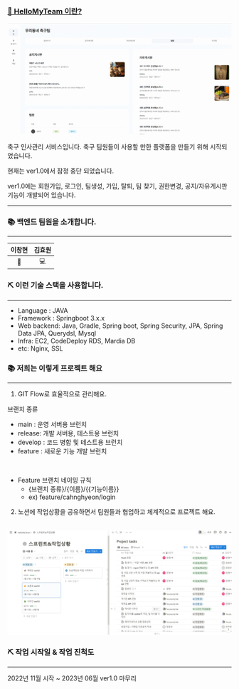 ### 
### [🥅 HelloMyTeam 이란?](hellomyteam.com)


<div>
<img src="https://github.com/iafan1229/threejs/blob/master/1234.gif?raw=true" alt="썸네일"/>
</div>

<p>축구 인사관리 서비스입니다. 축구 팀원들이 사용할 만한 플랫폼을 만들기 위해 시작되었습니다. </p>
<p>현재는 ver1.0에서 잠정 중단 되었습니다. </p>
<p>ver1.0에는 회원가입, 로그인, 팀생성, 가입, 탈퇴, 팀 찾기, 권한변경, 공지/자유게시판 기능이 개발되어 있습니다.</p>
<hr/>

### 📚 백엔드 팀원을 소개합니다.

<hr/>

| 이창현 | 김효원 | 
| :----: | :----: |
|   🦄   |   💻   | 

### ⛏ 이런 기술 스택을 사용합니다.

<hr/>

<ul>
<li>Language : JAVA</li>
<li>Framework : Springboot 3.x.x</li>
<li>Web backend: Java, Gradle, Spring boot, Spring Security, JPA, Spring Data JPA, Querydsl, Mysql</li>
<li>Infra: EC2, CodeDeploy RDS, Mardia DB</li>
<li>etc: Nginx, SSL</li>
</ul>

### 📚 저희는 이렇게 프로젝트 해요

<hr/>

1. GIT Flow로 효율적으로 관리해요.

브랜치 종류
- main : 운영 서버용 브런치
- release: 개발 서버용, 테스트용 브런치
- develop : 코드 병합 및 테스트용 브런치
- feature : 새로운 기능 개발 브런치
<br> 

- Feature 브랜치 네이밍 규칙
    - {브랜치 종류}/{이름}/{{기능이름}}
    - ex) feature/cahnghyeon/login

2. 노션에 작업상황을 공유하면서 팀원들과 협업하고 체계적으로 프로젝트 해요.
<br>
<img src="https://github.com/iafan1229/threejs/blob/master/sprint.png?raw=true" width="800"/>

### ⛏ 작업 시작일 & 작업 진척도

<hr/>

<p>2022년 11월 시작 ~ 2023년 06월 ver1.0 마무리</p>






